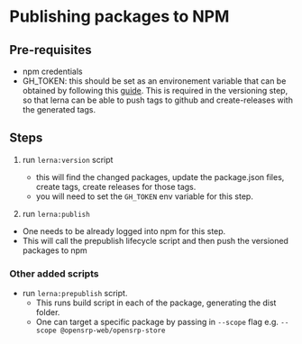 # Publishing packages to NPM

## Pre-requisites

- npm credentials
- GH_TOKEN: this should be set as an environement variable that can be obtained by following this [guide](https://docs.github.com/en/free-pro-team@latest/github/authenticating-to-github/creating-a-personal-access-token). This is required in the versioning step, so that lerna can be able to push tags to github and create-releases with the generated tags.

## Steps

1. run `lerna:version` script

   - this will find the changed packages, update the package.json files, create tags, create releases for those tags.
   - you will need to set the `GH_TOKEN` env variable for this step.

2. run `lerna:publish`

- One needs to be already logged into npm for this step.
- This will call the prepublish lifecycle script and then push the versioned packages to npm

### Other added scripts

- run `lerna:prepublish` script.
  - This runs build script in each of the package, generating the dist folder.
  - One can target a specific package by passing in `--scope` flag e.g. `--scope @opensrp-web/opensrp-store`
